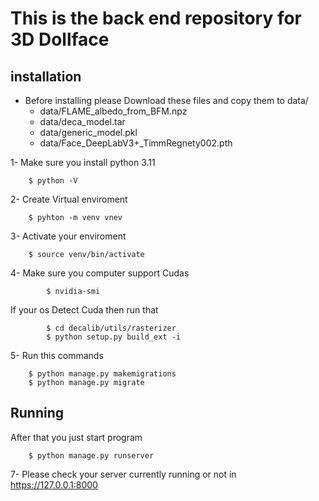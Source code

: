 # This is the back end repository for 3D Dollface

## installation

* Before installing please Download these files and copy them to data/
	- data/FLAME_albedo_from_BFM.npz
	- data/deca_model.tar
	- data/generic_model.pkl
	- data/Face_DeepLabV3+_TimmRegnety002.pth

1- Make sure you install python 3.11
```
	$ python -V
```


2- Create Virtual enviroment
```
	$ pyhton -m venv vnev
```
3- Activate your enviroment
```
	$ source venv/bin/activate

```
4- Make sure you computer support Cudas
```
        $ nvidia-smi

```
If your os Detect Cuda then run that
```
        $ cd decalib/utils/rasterizer
        $ python setup.py build_ext -i
```

5- Run this commands
```
	$ python manage.py makemigrations
	$ python manage.py migrate
```

## Running

After that you just start program
```
	$ python manage.py runserver
```

7- Please check your server currently running or not in https://127.0.0.1:8000
